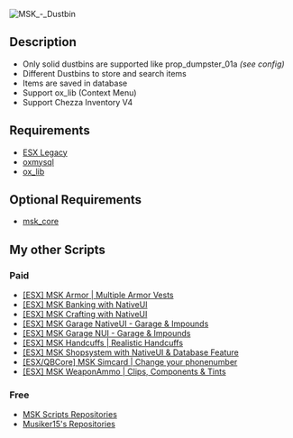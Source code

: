 ![MSK_-_Dustbin](https://github.com/MSK-Scripts/msk_dustbin/assets/49867381/452dbf72-2054-495b-b5c4-abf47c7de3b0)

## Description
* Only solid dustbins are supported like prop_dumpster_01a *(see config)*
* Different Dustbins to store and search items
* Items are saved in database
* Support ox_lib (Context Menu)
* Support Chezza Inventory V4

## Requirements
* [ESX Legacy](https://github.com/esx-framework/esx_core)
* [oxmysql](https://github.com/overextended/oxmysql)
* [ox_lib](https://github.com/overextended/ox_lib)

## Optional Requirements
* [msk_core](https://github.com/MSK-Scripts/msk_core)

## My other Scripts
### Paid
* [[ESX] MSK Armor | Multiple Armor Vests](https://forum.cfx.re/t/release-esx-armor-script-usable-armor-vests-status-will-be-saved-in-database-and-restore-after-relog/4812243)
* [[ESX] MSK Banking with NativeUI](https://forum.cfx.re/t/esx-msk-bankingsystem-with-nativeui/4859560)
* [[ESX] MSK Crafting with NativeUI](https://forum.cfx.re/t/esx-msk-crafting-with-nativeui/4898261)
* [[ESX] MSK Garage NativeUI - Garage & Impounds](https://forum.cfx.re/t/esx-msk-garage-and-impound-with-nativeui/4947059)
* [[ESX] MSK Garage NUI - Garage & Impounds](https://forum.cfx.re/t/esx-msk-garage-and-impound/5122014)
* [[ESX] MSK Handcuffs | Realistic Handcuffs](https://forum.cfx.re/t/esx-msk-handcuffs-realistic-handcuffs/4885324)
* [[ESX] MSK Shopsystem with NativeUI & Database Feature](https://forum.cfx.re/t/release-esx-msk-shopsystem-nativeui-database-feature/4853593)
* [[ESX/QBCore] MSK Simcard | Change your phonenumber](https://forum.cfx.re/t/release-esx-qbcore-usable-simcard/4847008)
* [[ESX] MSK WeaponAmmo | Clips, Components & Tints](https://forum.cfx.re/t/release-esx-weapon-ammunition-with-clips-components-tints/4793783)

### Free
* [MSK Scripts Repositories](https://github.com/MSK-Scripts)
* [Musiker15's Repositories](https://github.com/Musiker15)
